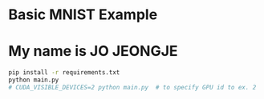 # Basic MNIST Example
# My name is JO JEONGJE
```bash
pip install -r requirements.txt
python main.py
# CUDA_VISIBLE_DEVICES=2 python main.py  # to specify GPU id to ex. 2
```

